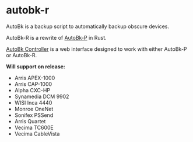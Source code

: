 # autobk-r

AutoBk is a backup script to automatically backup obscure devices. 

AutoBk-R is a rewrite of [AutoBk-P](https://github.com/ds2600/autobk-p) in Rust. 

[AutoBk Controller](https://github.com/ds2600/autobk-controller) is a web interface designed to work with either AutoBk-P or AutoBk-R.

**Will support on release:**
- Arris APEX-1000
- Arris CAP-1000
- Alpha CXC-HP
- Synamedia DCM 9902
- WISI Inca 4440
- Monroe OneNet
- Sonifex PSSend
- Arris Quartet
- Vecima TC600E
- Vecima CableVista
